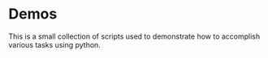 # Demos

This is a small collection of scripts used to demonstrate how to accomplish various tasks using python.
